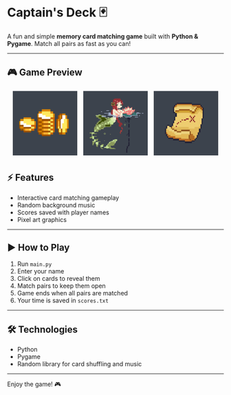 # Captain's Deck 🃏

A fun and simple **memory card matching game** built with **Python & Pygame**. Match all pairs as fast as you can!  

---

## 🎮 Game Preview

<p align="center">
  <img src="./images/coin.png" width="150px" style="margin:5px"/>
  <img src="./images/mermaid.png" width="150px" style="margin:5px"/>
  <img src="./images/map.png" width="150px" style="margin:5px"/>
</p>

## ⚡ Features
- Interactive card matching gameplay
- Random background music
- Scores saved with player names
- Pixel art graphics

---

## ▶ How to Play
1. Run `main.py`  
2. Enter your name  
3. Click on cards to reveal them  
4. Match pairs to keep them open  
5. Game ends when all pairs are matched  
6. Your time is saved in `scores.txt`  

---

## 🛠 Technologies
- Python
- Pygame
- Random library for card shuffling and music

---

Enjoy the game! 🎮
